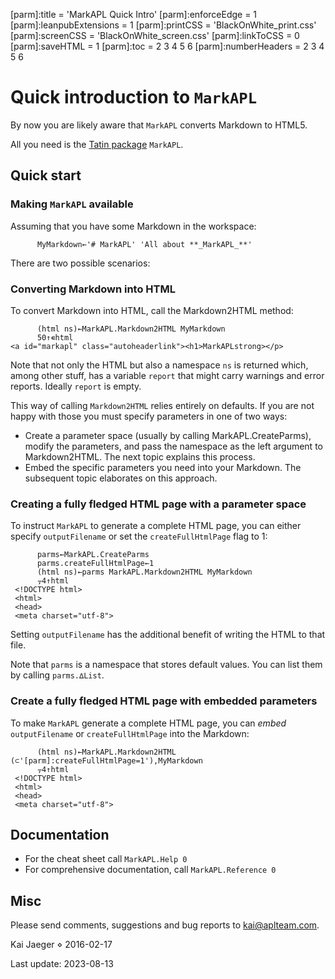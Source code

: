 [parm]:title             = 'MarkAPL Quick Intro'
[parm]:enforceEdge       = 1
[parm]:leanpubExtensions = 1
[parm]:printCSS          = 'BlackOnWhite_print.css'
[parm]:screenCSS         = 'BlackOnWhite_screen.css'
[parm]:linkToCSS         = 0
[parm]:saveHTML          = 1
[parm]:toc               = 2 3 4 5 6
[parm]:numberHeaders     = 2 3 4 5 6




Quick introduction to `MarkAPL`
=============================

By now you are likely aware that `MarkAPL` converts Markdown to HTML5.

All you need is the [Tatin package](https://tatin.dev "Link to the principal Tatin registry") `MarkAPL`.


Quick start
----------

### Making `MarkAPL` available


Assuming that you have some Markdown in the workspace:

~~~
      MyMarkdown←'# MarkAPL' 'All about **_MarkAPL_**'
~~~

There are two possible scenarios:


### Converting Markdown into HTML

To convert Markdown into HTML, call the Markdown2HTML method:

~~~
      (html ns)←MarkAPL.Markdown2HTML MyMarkdown
      50↑∊html
<a id="markapl" class="autoheaderlink"><h1>MarkAPLstrong></p>
~~~

Note that not only the HTML but also a namespace `ns` is returned which, among other stuff, has a variable `report` that might carry warnings and error reports. Ideally `report` is empty.

This way of calling `Markdown2HTML` relies entirely on defaults. If you are not happy with those you must specify parameters in one of two ways:

* Create a parameter space (usually by calling MarkAPL.CreateParms), modify the parameters, and pass the namespace as the left argument to Markdown2HTML. The next topic explains this process.
* Embed the specific parameters you need into your Markdown. The subsequent topic elaborates on this approach.


### Creating a fully fledged HTML page with a parameter space

To instruct `MarkAPL` to generate a complete HTML page, you can either specify `outputFilename` or set the `createFullHtmlPage` flag to 1:

~~~
      parms←MarkAPL.CreateParms
      parms.createFullHtmlPage←1
      (html ns)←parms MarkAPL.Markdown2HTML MyMarkdown
      ⍪4↑html
 <!DOCTYPE html>        
 <html>                 
 <head>                 
 <meta charset="utf-8"> 
~~~

Setting `outputFilename` has the additional benefit of writing the HTML to that file. 

Note that `parms` is a namespace that stores default values. You can list them by calling `parms.∆List`.


### Create a fully fledged HTML page with embedded parameters

To make `MarkAPL` generate a complete HTML page, you can _embed_ `outputFilename` or `createFullHtmlPage` into the Markdown:

~~~
      (html ns)←MarkAPL.Markdown2HTML (⊂'[parm]:createFullHtmlPage=1'),MyMarkdown
      ⍪4↑html
 <!DOCTYPE html>        
 <html>                 
 <head>                 
 <meta charset="utf-8"> 
~~~


Documentation
------------

* For the cheat sheet call `MarkAPL.Help 0`
* For comprehensive documentation, call `MarkAPL.Reference 0`


Misc
----

Please send comments, suggestions and bug reports to kai@aplteam.com.   

Kai Jaeger ⋄ 2016-02-17

Last update: 2023-08-13


